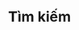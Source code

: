---
title: "Tìm kiếm" 
layout: "search"
summary: "Tìm kiếm"
placeholder: "Tìm bài đăng của mình tại đây."
---